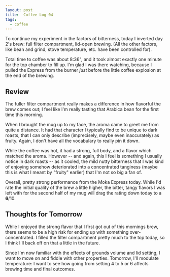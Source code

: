 ```yaml
---
layout: post
title:  Coffee Log 04
tags:
  - coffee
---
```


To continue my experiment in the factors of bitterness, today I inverted day
2's brew: full filter compartment, lid-open brewing. (All the other factors,
like bean and grind, stove temperature, etc. have been controlled for).

Total time to coffee was about 8:36", and it took almost exactly one minute for
the top chamber to fill up. I'm glad I was there watching, because I pulled the
Express from the burner *just* before the little coffee explosion at the end of
the brewing.

<!-- MORE -->

## Review

The fuller filter compartment really makes a difference in how flavorful the
brew comes out; I feel like I'm really tasting that Arabica bean for the first
time this morning.

When I brought the mug up to my face, the aroma came to greet me from quite a
distance. It had that character I typically find to be unique to dark roasts,
that I can only describe (imprecisely, maybe even inaccurately) as fruity.
Again, I don't have all the vocabulary to really pin it down.

While the coffee was hot, it had a strong, full body, and a flavor which
matched the aroma. However -- and again, this I feel is something I usually
notice in dark roasts -- as it cooled, the mild nutty bitterness that I was
kind of enjoying somehow deteriorated into a concentrated tanginess (maybe this
is what I meant by "fruity" earlier) that I'm not so big a fan of.

Overall, pretty strong performance from the Moka Express today. While I'd rate
the initial quality of the brew a little higher, the bitter, tangy flavors I
was left with for the second half of my mug will drag the rating down today to
a **6**/10.

## Thoughts for Tomorrow

While I enjoyed the strong flavor that I first got out of this mornings brew,
there seems to be a high risk for ending up with something over-concentrated. I
filled the filter compartment pretty much to the top today, so I think I'll
back off on that a little in the future.

Since I'm now familiar with the effects of grounds volume and lid setting, I
want to move on and fiddle with other properties. Tomorrow, I'll modulate
temperature: I want to see how going from setting 4 to 5 or 6 affects brewing
time and final outcomes.
